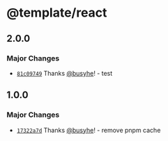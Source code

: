 # @template/react

## 2.0.0

### Major Changes

- [`81c09749`](https://github.com/busyhe/monorepo-template/commit/81c097498eb1ecb6c8bb8cb514275eace90157b6) Thanks [@busyhe](https://github.com/busyhe)! - test

## 1.0.0

### Major Changes

- [`17322a7d`](https://github.com/busyhe/monorepo-template/commit/17322a7db9005b9b0f35a32ea1a1f88fe2a72d7f) Thanks [@busyhe](https://github.com/busyhe)! - remove pnpm cache
